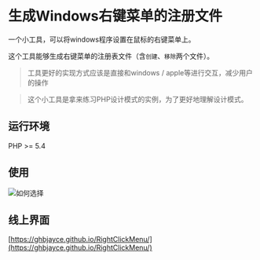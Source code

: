 # 生成Windows右键菜单的注册文件

一个小工具，可以将windows程序设置在鼠标的右键菜单上。

这个工具能够生成右键菜单的注册表文件（含`创建`、`移除`两个文件）。

> 工具更好的实现方式应该是直接和windows / apple等进行交互，减少用户的操作

> 这个小工具是拿来练习PHP设计模式的实例，为了更好地理解设计模式。

## 运行环境

PHP >= 5.4

## 使用

![如何选择](https://raw.githubusercontent.com/GHBJayce/RightClickMenu/master/use_demo.gif)

## 线上界面

[https://ghbjayce.github.io/RightClickMenu/](https://ghbjayce.github.io/RightClickMenu/)